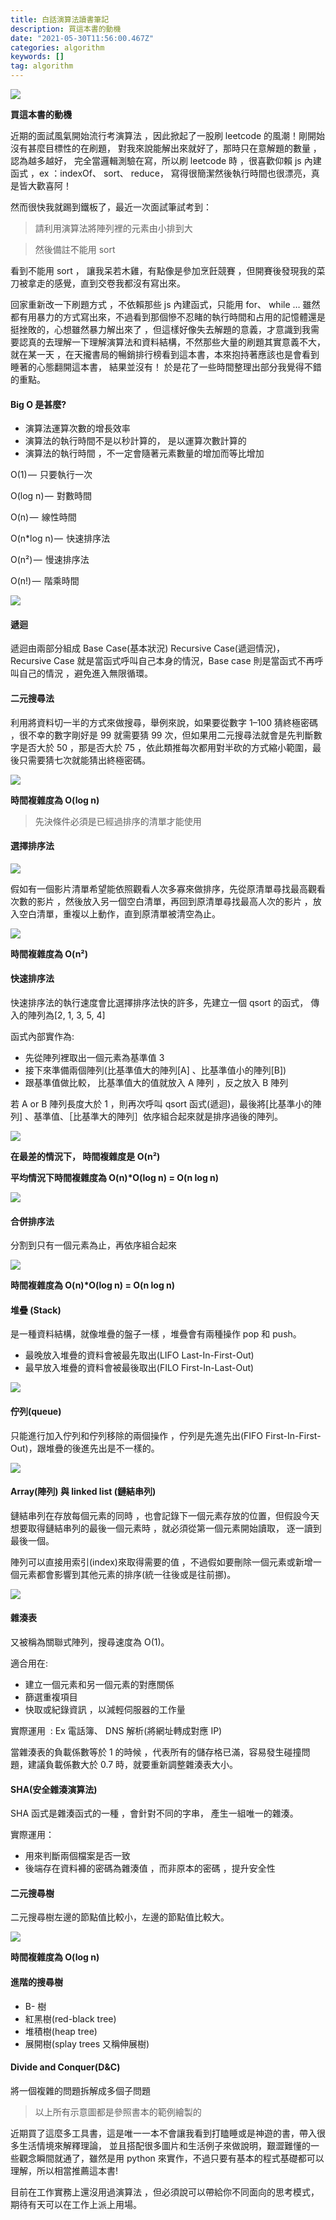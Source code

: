 ```yaml
---
title: 白話演算法讀書筆記
description: 買這本書的動機
date: "2021-05-30T11:56:00.467Z"
categories: algorithm
keywords: []
tag: algorithm
---
```


![](/img/1__tSdzklVroiUHGZPQmV1okg.jpeg)

**買這本書的動機**

近期的面試風氣開始流行考演算法 ，因此掀起了一股刷 leetcode 的風潮！剛開始沒有甚麼目標性的在刷題， 對我來說能解出來就好了，那時只在意解題的數量 ，認為越多越好， 完全當邏輯測驗在寫，所以刷 leetcode 時 ，很喜歡仰賴 js 內建函式 ，ex ：indexOf、 sort、 reduce， 寫得很簡潔然後執行時間也很漂亮，真是皆大歡喜阿！

然而很快我就踢到鐵板了，最近一次面試筆試考到：

> 請利用演算法將陣列裡的元素由小排到大

> 然後備註不能用 sort

看到不能用 sort ， 讓我呆若木雞，有點像是參加烹飪競賽 ，但開賽後發現我的菜刀被拿走的感覺，直到交卷我都沒有寫出來。

回家重新改一下刷題方式 ，不依賴那些 js 內建函式，只能用 for、 while … 雖然都有用暴力的方式寫出來，不過看到那個慘不忍睹的執行時間和占用的記憶體還是挺挫敗的，心想雖然暴力解出來了 ，但這樣好像失去解題的意義，才意識到我需要認真的去理解一下理解演算法和資料結構，不然那些大量的刷題其實意義不大，就在某一天 ，在天攏書局的暢銷排行榜看到這本書，本來抱持著應該也是會看到睡著的心態翻開這本書， 結果並沒有！ 於是花了一些時間整理出部分我覺得不錯的重點。

#### Big O 是甚麼?

- 演算法運算次數的增長效率
- 演算法的執行時間不是以秒計算的， 是以運算次數計算的
- 演算法的執行時間 ，不一定會隨著元素數量的增加而等比增加

O(1) —  只要執行一次

O(log n) —  對數時間

O(n) —  線性時間

O(n\*log n) —  快速排序法

O(n²) —  慢速排序法

O(n!) —  階乘時間

![](/img/1__3XldQF3OxPI28TxKmD8ybw.png)

#### 遞迴

遞迴由兩部分組成 Base Case(基本狀況) Recursive Case(遞迴情況)，Recursive Case 就是當函式呼叫自己本身的情況，Base case 則是當函式不再呼叫自己的情況 ，避免進入無限循環。

#### 二元搜尋法

利用將資料切一半的方式來做搜尋，舉例來說，如果要從數字 1–100 猜終極密碼 ，很不幸的數字剛好是 99 就需要猜 99 次，但如果用二元搜尋法就會是先判斷數字是否大於 50 ，那是否大於 75 ，依此類推每次都用對半砍的方式縮小範圍，最後只需要猜七次就能猜出終極密碼。

![](/img/1__0Z9Z8W__Iqn4JZaeyLMPpJw.png)

**時間複雜度為 O(log n)**

> 先決條件必須是已經過排序的清單才能使用

#### 選擇排序法

![](/img/1__HgPbnNPqy0HDKVYNyjrvHw.png)

假如有一個影片清單希望能依照觀看人次多寡來做排序，先從原清單尋找最高觀看次數的影片 ，然後放入另一個空白清單，再回到原清單尋找最高人次的影片 ，放入空白清單，重複以上動作，直到原清單被清空為止。

![](/img/1__qazQrH__dPGx6Oyso4gIGAA.png)

**時間複雜度為 O(n²)**

#### 快速排序法

快速排序法的執行速度會比選擇排序法快的許多，先建立一個 qsort 的函式， 傳入的陣列為\[2, 1, 3, 5, 4\]

函式內部實作為:

- 先從陣列裡取出一個元素為基準值 3
- 接下來準備兩個陣列(比基準值大的陣列\[A\] 、比基準值小的陣列\[B\])
- 跟基準值做比較， 比基準值大的值就放入 A 陣列 ，反之放入 B 陣列

若 A or B 陣列長度大於 1 ，則再次呼叫 qsort 函式(遞迴)，最後將\[比基準小的陣列\] 、基準值、［比基準大的陣列］依序組合起來就是排序過後的陣列。

![](/img/1__odRt4v__pvaHvPLmElS1__aA.png)

**在最差的情況下， 時間複雜度是 O(n²)**

**平均情況下時間複雜度為 O(n)\*O(log n) = O(n log n)**

![](/img/1__9PgLF7wGlU__gKA5YwuQelg.png)

#### 合併排序法

分割到只有一個元素為止，再依序組合起來

![](/img/1__kbxOdsWJHlvUYjxRQ1iyIA.png)

**時間複雜度為 O(n)\*O(log n) = O(n log n)**

#### 堆疊 (Stack)

是一種資料結構，就像堆疊的盤子一樣 ，堆疊會有兩種操作 pop 和 push。

- 最晚放入堆疊的資料會被最先取出(LIFO Last-In-First-Out)
- 最早放入堆疊的資料會被最後取出(FILO First-In-Last-Out)

![](/img/1__8rJUAfSJ5aHpP9xrXfdPJQ.png)

#### 佇列(queue)

只能進行加入佇列和佇列移除的兩個操作 ，佇列是先進先出(FIFO First-In-First-Out)，跟堆疊的後進先出是不一樣的。

![](/img/1__ghGD__P0OMK2vkrxx22Pf6A.png)

#### Array(陣列) 與 linked list (鏈結串列)

鏈結串列在存放每個元素的同時 ，也會記錄下一個元素存放的位置，但假設今天想要取得鏈結串列的最後一個元素時 ，就必須從第一個元素開始讀取， 逐一讀到最後一個。

陣列可以直接用索引(index)來取得需要的值 ，不過假如要刪除一個元素或新增一個元素都會影響到其他元素的排序(統一往後或是往前挪)。

![](/img/1__GWgos2E5lj80w6mCI__oRMw.png)

#### 雜湊表

又被稱為關聯式陣列，搜尋速度為 O(1)。

適合用在:

- 建立一個元素和另一個元素的對應關係
- 篩選重複項目
- 快取或紀錄資訊 ，以減輕伺服器的工作量

實際運用  : Ex 電話簿、 DNS 解析(將網址轉成對應 IP)

當雜湊表的負載係數等於 1 的時候 ，代表所有的儲存格已滿，容易發生碰撞問題，建議負載係數大於 0.7 時，就要重新調整雜湊表大小。

#### SHA(安全雜湊演算法)

SHA 函式是雜湊函式的一種 ，會針對不同的字串， 產生一組唯一的雜湊。

實際運用：

- 用來判斷兩個檔案是否一致
- 後端存在資料褲的密碼為雜湊值 ，而非原本的密碼 ，提升安全性

#### 二元搜尋樹

二元搜尋樹左邊的節點值比較小，左邊的節點值比較大。

![](/img/1__axGndBsvkBJZCz796u__0Pg.png)

**時間複雜度為 O(log n)**

#### 進階的搜尋樹

- B- 樹
- 紅黑樹(red-black tree)
- 堆積樹(heap tree)
- 展開樹(splay trees 又稱伸展樹)

#### Divide and Conquer(D&C)

將一個複雜的問題拆解成多個子問題

> 以上所有示意圖都是參照書本的範例繪製的

近期買了這麼多工具書，這是唯一一本不會讓我看到打瞌睡或是神遊的書，帶入很多生活情境來解釋理論， 並且搭配很多圖片和生活例子來做說明，艱澀難懂的一些觀念瞬間就通了，雖然是用 python 來實作，不過只要有基本的程式基礎都可以理解，所以相當推薦這本書!

目前在工作實務上還沒用過演算法 ，但必須說可以帶給你不同面向的思考模式，期待有天可以在工作上派上用場。
